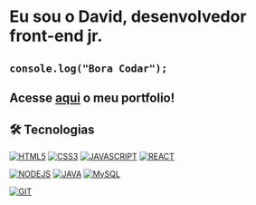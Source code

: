 # Eu sou o David, desenvolvedor front-end jr.
## `console.log("Bora Codar");`  
  
  
 ## Acesse [aqui](https://github.com/lordaval/portfolio) o meu portfolio!
   
## 🛠 Tecnologias
[![HTML5](https://img.shields.io/badge/HTML5-E34F26?style=for-the-badge&logo=html5&logoColor=white)](https://github.com/lordaval?tab=repositories&language=html)
[![CSS3](https://img.shields.io/badge/CSS3-1572B6?style=for-the-badge&logo=css3&logoColor=white)](https://github.com/lordaval?tab=repositories&language=css)
[![JAVASCRIPT](https://img.shields.io/badge/JavaScript-323330?style=for-the-badge&logo=javascript&logoColor=F7DF1E)](https://github.com/lordaval?tab=repositories&language=javascript)
[![REACT](https://img.shields.io/badge/React-20232A?style=for-the-badge&logo=react&logoColor=61DAFB)](https://github.com/lordaval)

[![NODEJS](https://img.shields.io/badge/Node.js-339933?style=for-the-badge&logo=nodedotjs&logoColor=white)]([https://github.com/lordaval](https://github.com/lordaval?tab=repositories&language=javascript))
[![JAVA](https://img.shields.io/badge/Java-ED8B00?style=for-the-badge&logo=java&logoColor=white)](https://github.com/lordaval?tab=repositories&language=java)
[![MySQL](https://img.shields.io/badge/mysql-%2300f.svg?style=for-the-badge&logo=mysql&logoColor=white)](https://github.com/lordaval)

[![GIT](https://img.shields.io/badge/GIT-E44C30?style=for-the-badge&logo=git&logoColor=white)](https://github.com/lordaval)
